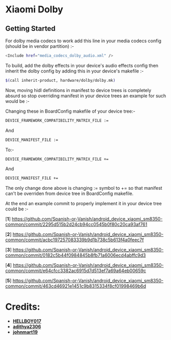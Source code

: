 Xiaomi Dolby
==============

Getting Started
---------------
For dolby media codecs to work add this line in your media codecs config (should be in vendor partition) :-

```bash
<Include href="media_codecs_dolby_audio.xml" />
```

To build, add the dolby effects in your device's audio effects config then inherit the dolby config by adding this in your device's makefile :-

```bash
$(call inherit-product, hardware/dolby/dolby.mk)
```

Now, moving hidl definitions in manifest to device trees is completely absurd so stop overriding manifest in your device trees an example for such would be :-

Changing these in BoardConfig makefile of your device tree:-

```bash
DEVICE_FRAMEWORK_COMPATIBILITY_MATRIX_FILE :=
```
And

```bash
DEVICE_MANIFEST_FILE :=
```

To:-

```bash
DEVICE_FRAMEWORK_COMPATIBILITY_MATRIX_FILE +=
```
And

```bash
DEVICE_MANIFEST_FILE +=
```

The only change done above is changing := symbol to += so that manifest can't be overriden from device tree in BoardConfig makefile.

At the end an example commit to properly implement it in your device tree could be :-

[**1**] https://github.com/Spanish-or-Vanish/android_device_xiaomi_sm8350-common/commit/2295d515b2d24cb94cc0545b0f80c20ca93af761

[**2**] https://github.com/Spanish-or-Vanish/android_device_xiaomi_sm8350-common/commit/acbc197257083339b9d1b738c5b613f4a0feec7f

[**3**] https://github.com/Spanish-or-Vanish/android_device_xiaomi_sm8350-common/commit/0182c5b44f0984845b8fb71a6006ecd4abffc9d3

[**4**] https://github.com/Spanish-or-Vanish/android_device_xiaomi_sm8350-common/commit/e64cfcc3382ac6915d7d513ef7a69a64eb00659c

[**5**] https://github.com/Spanish-or-Vanish/android_device_xiaomi_sm8350-common/commit/463cd46921e1451c9b8315334f8cf01998469b6d

# Credits:
 * [**HELLBOY017**](https://github.com/HELLBOY017)
 * [**adithya2306**](https://github.com/adithya2306)
 * [**johnmart19**](https://github.com/johnmart19)
